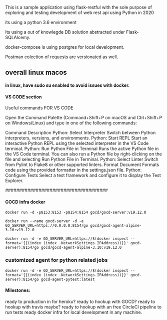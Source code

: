
This is a sample application using flask-restful with the sole purpose of exploring and testing development of web rest api using Python in 2020

its using a python 3.6 environment

Its using a out of knowlegde DB solution abstracted under Flask-SQLAlcemy.

docker-compose is using postgres for local development.

Postman colection of requests are versionated as well.

## overall linux macos
#### in linux, have sudo su enabled to avoid issues with docker.

#### VS CODE section

Useful commands FOR VS CODE

Open the Command Palette (Command+Shift+P on macOS and Ctrl+Shift+P on Windows/Linux) and type in one of the following commands:

Command	Description
Python: Select Interpreter	Switch between Python interpreters, versions, and environments.
Python: Start REPL	Start an interactive Python REPL using the selected interpreter in the VS Code terminal.
Python: Run Python File in Terminal	Runs the active Python file in the VS Code terminal. You can also run a Python file by right-clicking on the file and selecting Run Python File in Terminal.
Python: Select Linter	Switch from Pylint to Flake8 or other supported linters.
Format Document	Formats code using the provided formatter in the settings.json file.
Python: Configure Tests	Select a test framework and configure it to display the Test Explorer.

#####################################


#### GOCD infra docker ####

```
docker run -d -p8153:8153 -p8154:8154 gocd/gocd-server:v19.12.0
```

```
docker run --name gocd-server -d -e GO_SERVER_URL=https://0.0.0.0:8154/go gocd/gocd-agent-alpine-3.10:v19.12.0

docker run -d -e GO_SERVER_URL=https://$(docker inspect --format='{{(index (index .NetworkSettings.IPAddress))}}' gocd-server):8154/go gocd/gocd-agent-alpine-3.10:v19.12.0
```

### customized agent for python related jobs
``` 
docker run -d -e GO_SERVER_URL=https://$(docker inspect --format='{{(index (index .NetworkSettings.IPAddress))}}' gocd-server):8154/go gocd-agent-pytest:latest

```

#### Milestones:

ready to production in for heroku?
ready to hookup with GOCD?
ready to hookup with travis maybe?
ready to hookup with an free CircleCI pipeline to run tests
ready docker infra for local development in any machine.
